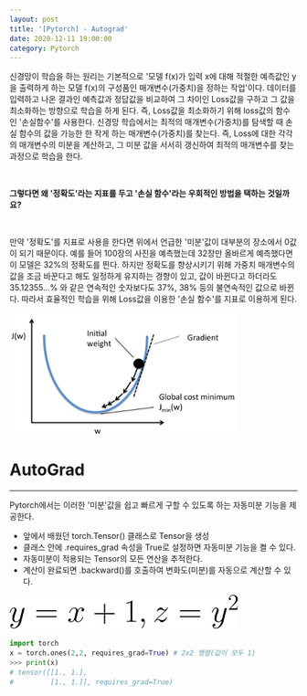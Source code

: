 ```yaml
---
layout: post
title: '[Pytorch] - Autograd'
date: 2020-12-11 19:00:00 
category: Pytorch
---
```

신경망이 학습을 하는 원리는 기본적으로 '모델 f(x)가 입력 x에 대해 적절한 예측값인 y을 출력하게 하는 모델 f(x)의 구성품인 매개변수(가중치)을 정하는 작업'이다. 데이터를 입력하고 나온 결과인 예측값과 정답값을 비교하여 그 차이인 Loss값을 구하고 그 값을 최소화하는 방향으로 학습을 하게 된다. 즉, Loss값을 최소화하기 위해 loss값의 함수인 '손실함수'를 사용한다.
신경망 학습에서는 최적의 매개변수(가중치)를 탐색할 때 손실 함수의 값을 가능한 한 작게 하는 매개변수(가중치)를 찾는다. 즉, Loss에 대한 각각의 매개변수의 미분을 계산하고, 그 미분 값을 서서히 갱신하여 최적의 매개변수를 찾는 과정으로 학습을 한다.

<br>

**그렇다면 왜 '정확도'라는 지표를 두고 '손실 함수'라는 우회적인 방법을 택하는 것일까요?**

<br>

만약 '정확도'를 지표로 사용을 한다면 위에서 언급한 '미분'값이 대부분의 장소에서 0값이 되기 때문이다. 예를 들어 100장의 사진을 예측했는데 32장만 올바르게 예측했다면 이 모델은 32%의 정확도를 띈다. 하지만 정확도를 향상시키기 위해 가중치 매개변수의 값을 조금 바꾼다고 해도 일정하게 유지하는 경향이 있고, 값이 바뀐다고 하더라도 35.12355...% 와 같은 연속적인 숫자보다도 37%, 38% 등의 불연속적인 값으로 바뀐다.
따라서 효율적인 학습을 위해 Loss값을 이용한 '손실 함수'를 지표로 이용하게 된다.

<img  src="/public/img/pytorch-autograd/gradient-descent-graph.png" width="400" style='margin: 0px auto;'/>

# AutoGrad
<hr>

Pytorch에서는 이러한 '미분'값을 쉽고 빠르게 구할 수 있도록 하는 자동미분 기능을 제공한다.
- 앞에서 배웠던 torch.Tensor() 클래스로 Tensor을 생성
- 클래스 안에 .requires_grad 속성을 True로 설정하면 자동미분 기능을 켤 수 있다.
- 자동미분이 적용되는 Tensor의 모든 연산을 추적한다.
- 계산이 완료되면 .backward()를 호출하여 변화도(미분)를 자동으로 계산할 수 있다.

<img  src="public/img/pytorch-autograd/eq1.png" width="400" style='margin: auto auto;'/>

```python
import torch
x = torch.ones(2,2, requires_grad=True) # 2x2 행렬(값이 모두 1)
>>> print(x)
# tensor([[1., 1.],
#         [1., 1.]], requires_grad=True)

```
